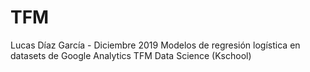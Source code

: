 # TFM
Lucas Díaz García - Diciembre 2019
Modelos de regresión logística en datasets de Google Analytics
TFM Data Science (Kschool)
